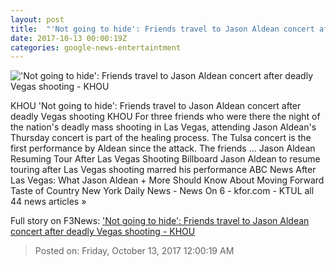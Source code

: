 ```yaml
---
layout: post
title:  "'Not going to hide': Friends travel to Jason Aldean concert after deadly Vegas shooting - KHOU"
date: 2017-10-13 00:00:19Z
categories: google-news-entertaintment
---
```


!['Not going to hide': Friends travel to Jason Aldean concert after deadly Vegas shooting - KHOU](http://content.wfaa.com/photo/2017/10/12/22522380_10154754271227063_706508306_o_1507848618391_11383143_ver1.0.jpg)

KHOU 'Not going to hide': Friends travel to Jason Aldean concert after deadly Vegas shooting KHOU For three friends who were there the night of the nation's deadly mass shooting in Las Vegas, attending Jason Aldean's Thursday concert is part of the healing process. The Tulsa concert is the first performance by Aldean since the attack. The friends ... Jason Aldean Resuming Tour After Las Vegas Shooting Billboard Jason Aldean to resume touring after Las Vegas shooting marred his performance ABC News After Las Vegas: What Jason Aldean + More Should Know About Moving Forward Taste of Country New York Daily News - News On 6 - kfor.com - KTUL all 44 news articles »


Full story on F3News: ['Not going to hide': Friends travel to Jason Aldean concert after deadly Vegas shooting - KHOU](http://www.f3nws.com/n/BY4hdD)

> Posted on: Friday, October 13, 2017 12:00:19 AM
